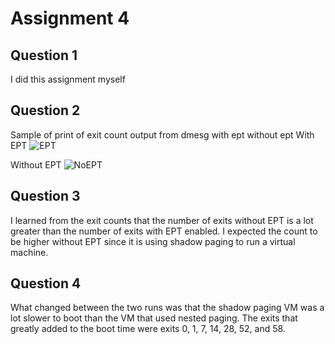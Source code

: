 # Assignment 4

## Question 1
I did this assignment myself

## Question 2
Sample of print of exit count output from dmesg with ept without ept
With EPT
![EPT](https://imgur.com/jSkRL3S.png)

Without EPT
![NoEPT](https://imgur.com/XSK6I7c.png)

## Question 3
I learned from the exit counts that the number of exits without EPT is a lot greater than the number of exits with EPT enabled. I expected the count to be higher without EPT since it is using shadow paging to run a virtual machine. 

## Question 4
What changed between the two runs was that the shadow paging VM was a lot slower to boot than the VM that used nested paging. The exits that greatly added to the boot time were exits 0, 1, 7, 14, 28, 52, and 58.
